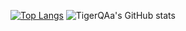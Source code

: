 [![Top Langs](https://github-readme-stats.vercel.app/api/top-langs/?username=TigerQAa&count_private=true)](https://github.com/anuraghazra/github-readme-stats)
![TigerQAa's GitHub stats](https://github-readme-stats.vercel.app/api?username=TigerQAa&count_private=true)
